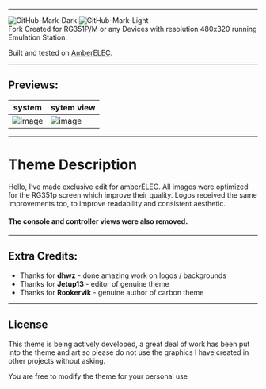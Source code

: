 
---

![GitHub-Mark-Dark](https://camo.githubusercontent.com/9d21b94911995ca5ed907fd1688dae360411a1d792a6f4047962041ca12b0b02/68747470733a2f2f616d626572656c65632e6f72672f696d616765732f7472616e73706172656e745f616d6265725f656c65635f686f72697a2e7376672367682d6461726b2d6d6f64652d6f6e6c79#gh-dark-mode-only)
![GitHub-Mark-Light](https://camo.githubusercontent.com/1ecfd366cc8fc1bf3dab7a1f685280e2f88f0f43946a9ca784a044ef883fe375/68747470733a2f2f616d626572656c65632e6f72672f696d616765732f7472616e73706172656e745f626c61636b5f616d6265725f656c65635f686f72697a2e7376672367682d6c696768742d6d6f64652d6f6e6c79#gh-light-mode-only)
<br />Fork Created for RG351P/M or any Devices with resolution 480x320 running Emulation Station.<p>
  
Built and tested on [AmberELEC](https://AmberELEC.org). 

---

## Previews:
  
| system | sytem view|
|----|----|
| ![image](https://user-images.githubusercontent.com/77732736/167430500-f0451366-297f-47e7-a746-c0e37f65fff3.png) | ![image](https://user-images.githubusercontent.com/77732736/167430546-3c6d6e65-5195-405b-b352-479bbac51d05.png) |

---

# Theme Description

Hello, I’ve made exclusive edit for amberELEC. All images were optimized for the RG351p screen which improve their quality.
Logos received the same improvements too, to improve readability and consistent aesthetic.

#### The console and controller views were also removed.

---

## Extra Credits:
  
- Thanks for **dhwz** - done amazing work on logos / backgrounds
- Thanks for **Jetup13** - editor of genuine theme
- Thanks for **Rookervik** - genuine author of carbon theme 

---
## License
This theme is being actively developed, a great deal of work has been put into the theme and art so please do not use the graphics I have created in other projects without asking.

You are free to modify the theme for your personal use
